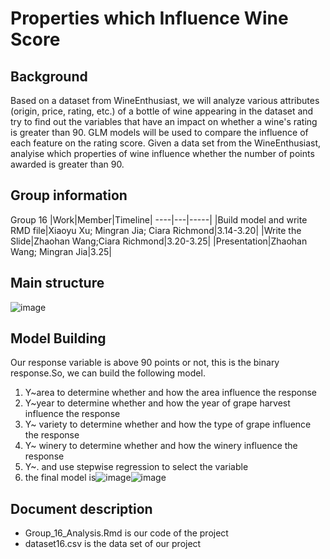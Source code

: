 # Properties which Influence Wine Score
## Background
Based on a dataset from WineEnthusiast, we will analyze various attributes (origin, price, rating, etc.) of a bottle of wine appearing in the dataset and try to find out the variables that have an impact on whether a wine's rating is greater than 90. GLM models will be used to compare the influence of each feature on the rating score.
Given a data set from the WineEnthusiast, analyise which properties of wine influence whether the number of points awarded is greater than 90.

## Group information
Group 16
|Work|Member|Timeline|
----|---|-----|
|Build model and write RMD file|Xiaoyu Xu; Mingran Jia; Ciara Richmond|3.14-3.20|
|Write the Slide|Zhaohan Wang;Ciara Richmond|3.20-3.25|
|Presentation|Zhaohan Wang; Mingran Jia|3.25|

## Main structure 

![image](https://user-images.githubusercontent.com/68211426/160034727-cf2e4532-d77d-4617-b3df-290852048026.png)

## Model Building
Our response variable is above 90 points or not, this is the binary response.So, we can build the following model. 
1. Y~area to determine whether and how the area influence the response
2. Y~year to determine whether and how the year of grape harvest influence the response
3. Y~ variety to determine whether and how the type of grape influence the response
4. Y~ winery to determine whether and how the winery influence the response
5. Y~. and use stepwise regression to select the variable
6. the final model is![image](https://user-images.githubusercontent.com/68211426/160033731-f8401f99-ce18-4779-8b44-0ac113a3d088.png)![image](https://user-images.githubusercontent.com/68211426/160034404-518437e6-a928-469e-9ffa-be34736a5a82.png)


## Document description
- Group_16_Analysis.Rmd is our code of the project
- dataset16.csv is the data set of our project
